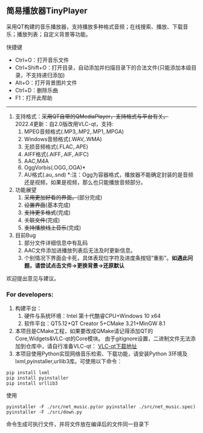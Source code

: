 ## 简易播放器TinyPlayer
采用QT构建的音乐播放器，支持播放多种格式音频；在线搜索、播放、下载音乐；播放列表；自定义背景等功能。

快捷键
+ Ctrl+O：打开音乐文件
+ Ctrl+Shift+O：打开目录，自动添加并扫描目录下的合法文件(只能添加本级目录，不支持递归添加)
+ Alt+O：打开背景图片文件
+ Ctrl+D：删除乐曲
+ F1：打开此帮助
<hr>

1. 支持格式：~~采用QT自带的QMediaPlayer，支持格式与平台有关。~~<br>
2022.4更新：自2.0版改用VLC-qt，支持:
   1. MPEG音频格式(.MP3,.MP2,.MP1,.MPGA)
   2. Windows音频格式(.WAV,.WMA)
   3. 无损音频格式(.FLAC,.APE)
   4. AIFF格式(.AIFF,.AIF,.AIFC)
   5. AAC,M4A
   6. OggVorbis(.OGG,.OGA)*
   7. AU格式(.au,.snd)
*:注：Ogg为容器格式，播放器不能确定封装的是音频还是视频，如果是视频，那么也只能播放音频部分。
2. 功能展望
   1. ~~采用更加好看的界面。~~(部分完成)
   2. ~~设置界面~~(基本完成)
   3. ~~支持更多格式~~(完成)
   4. ~~关联文件~~(完成)
   5. ~~支持播放线上音乐~~(完成)
3. 目前Bug
   1. 部分文件详细信息中有乱码
   2. AAC文件添加进播放列表后无法及时更新信息。
   3. 个别情况下界面会卡死，具体表现位字符及进度条按钮“重影”。**如遇此问题，请尝试点击文件->更换背景->还原默认**

欢迎提出意见与建议。

### For developers:
1. 构建平台：
   1. 硬件与系统环境：Intel 第十代酷睿CPU+Windows 10 x64
   2. 软件平台：QT5.12+QT Creator 5+CMake 3.21+MinGW 8.1
2. 本项目是CMake工程，如果要改成QMake请记得添加QT的Core,Widgets&VLC-qt的Core模块。
由于gitignore设置，二进制文件无法添加到仓库中，请自行准备VLC-qt：
[VLC-qt下载地址](https://vlc-qt.tano.si/#download)
3. 本项目使用Python实现网络音乐检索、下载功能，请安装Python 3环境及lxml,pyinstaller,urllib3库。可使用以下命令：
```
pip install lxml
pip install pyinstaller
pip install urllib3
```
使用 
```
pyinstaller -F ./src/net_music.py(or pyinstaller ./src/net_music.spec)
pyinstaller -F ./src/down.py
```
命令生成可执行文件，并将文件放在编译后的文件同一目录下